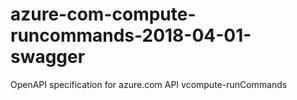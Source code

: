 # azure-com-compute-runcommands-2018-04-01-swagger
OpenAPI specification for azure.com API vcompute-runCommands
